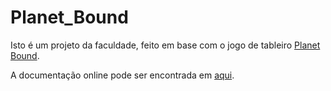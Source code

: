 # Planet\_Bound

Isto é um projeto da faculdade, feito em base com o jogo de tableiro [Planet Bound](https://boardgamegeek.com/boardgame/298332/planet-bound).

A documentação online pode ser encontrada em [aqui](https://isec-estudantes.github.io/Planet_Bound/).
